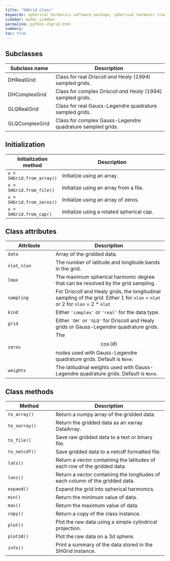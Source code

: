 ```yaml
---
title: "SHGrid class"
keywords: spherical harmonics software package, spherical harmonic transform, legendre functions, multitaper spectral analysis, fortran, Python, gravity, magnetic field
sidebar: mydoc_sidebar
permalink: python-shgrid.html
summary: 
toc: true
---
```


<style>
table:nth-of-type(n) {
    display:table;
    width:100%;
}
table:nth-of-type(n) th:nth-of-type(2) {
    width:70%;
}
</style>

## Subclasses

| Subclass name | Description |
| ------------- | ----------- |
| DHRealGrid | Class for real *Driscoll and Healy* (1994) sampled grids.|
| DHComplexGrid | Class for complex *Driscoll and Healy* (1994) sampled grids. |
| GLQRealGrid | Class for real Gauss-Legendre quadrature sampled grids.| 
| GLQComplexGrid | Class for complex Gauss-Legendre quadrature sampled grids.|

## Initialization

| Initialization method | Description |
| --------------------- | ----------- |
| `x = SHGrid.from_array()` | Initialize using an array. |
| `x = SHGrid.from_file()` | Initialize using an array from a file. |
| `x = SHGrid.from_zeros()` | Initialize using an array of zeros. |
| `x = SHGrid.from_cap()` | Initialize using a rotated spherical cap. |


## Class attributes

| Attribute | Description |
| --------- | ----------- |
| `data` | Array of the gridded data. |
| `nlat`, `nlon` | The number of latitude and longitude bands in the grid.|
| `lmax` | The maximum spherical harmonic degree that can be resolved by the grid sampling. |
| `sampling` | For Driscoll and Healy grids, the longitudinal sampling of the grid. Either 1 for `nlon` = `nlat` or 2 for `nlon` = 2 * `nlat` |
| `kind` | Either `'complex'` or `'real'` for the data type. |
| `grid` | Either `'DH'` or `'GLQ'` for Driscoll and Healy grids or Gauss-Legendre quadrature grids. |
| `zeros` | The $$\cos(\theta)$$ nodes used with Gauss-Legendre quadrature grids. Default is `None`.|
| `weights` | The latitudinal weights used with Gauss-Legendre quadrature grids. Default is `None`. |

## Class methods

| Method | Description |
| ------ | ----------- |
| `to_array()` | Return a numpy array of the gridded data. |
| `to_xarray()` | Return the gridded data as an xarray DataArray. |
| `to_file()` | Save raw gridded data to a text or binary file. |
| `to_netcdf()` | Save gridded data to a netcdf formatted file. |
| `lats()` | Return a vector containing the latitudes of each row of the gridded data. |
| `lons()` | Return a vector containing the longitudes of each column of the gridded data. |
| `expand()` | Expand the grid into spherical harmonics. |
| `min()` | Return the minimum value of data. |
| `max()` | Return the maximum value of data. |
| `copy()` | Return a copy of the class instance. |
| `plot()` | Plot the raw data using a simple cylindrical projection. |
| `plot3d()` | Plot the raw data on a 3d sphere. |
| `info()` | Print a summary of the data stored in the SHGrid instance. |
